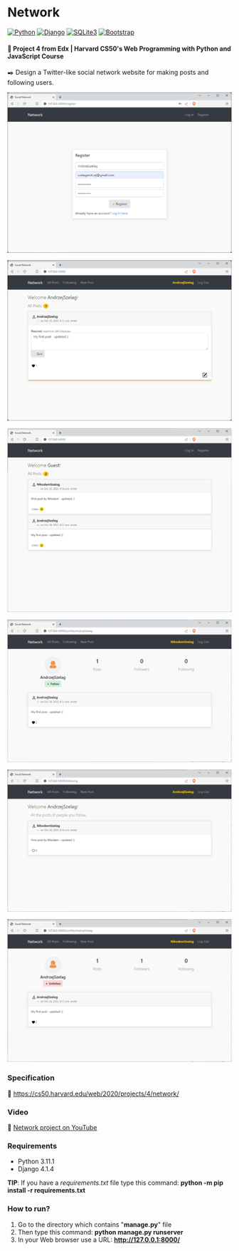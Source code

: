 # Network

[<img alt="Python" src="https://img.shields.io/badge/Python-3.11.1-3776AB.svg?logo=python">](https://www.python.org/)
[<img alt="Django" src="https://img.shields.io/badge/Django-4.1.4-092E20.svg?logo=django">](https://www.djangoproject.com/)
[<img alt="SQLite3" src="https://img.shields.io/badge/SQLite3-3.45.1-003B57.svg?logo=sqlite&logoColor=white">](https://www.sqlite.org/)
[<img alt="Bootstrap" src="https://img.shields.io/badge/Bootstrap-4.4.1-7952B3.svg?logo=bootstrap&logoColor=white">](https://getbootstrap.com/docs/4.4/getting-started/introduction/)

#### 📘 Project 4 from Edx | Harvard CS50's Web Programming with Python and JavaScript Course
✒️ Design a Twitter-like social network website for making posts and following users.

![register.java](register.png "NETWORK - Register")

![post.java](post.png "NETWORK - Post")

![guest.java](guest.png "NETWORK - Guest")

![follow.java](follow.png "NETWORK - Follow")

![following.java](following.png "NETWORK - Following")

![unfollow.java](unfollow.png "NETWORK - Unfollow")


### Specification

🚀 https://cs50.harvard.edu/web/2020/projects/4/network/

### Video

🚀 [Network project on YouTube](https://youtu.be/tz38JFWBWDY)

### Requirements

* Python 3.11.1
* Django 4.1.4

__TIP__: If you have a _requirements.txt_ file type this command: __python -m pip install -r requirements.txt__

### How to run? 
1. Go to the directory which contains "__manage.py__" file
2. Then type this command: __python manage.py runserver__
3. In your Web browser use a URL: __http://127.0.0.1:8000/__
